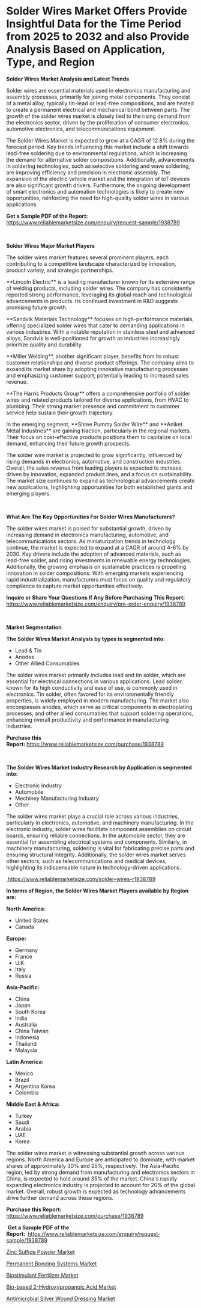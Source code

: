 <p><h1>Solder Wires Market Offers Provide Insightful Data for the Time Period from 2025 to 2032 and also Provide Analysis Based on Application, Type, and Region</h1></p><p><strong>Solder Wires Market Analysis and Latest Trends</strong></p>
<p><p>Solder wires are essential materials used in electronics manufacturing and assembly processes, primarily for joining metal components. They consist of a metal alloy, typically tin-lead or lead-free compositions, and are heated to create a permanent electrical and mechanical bond between parts. The growth of the solder wires market is closely tied to the rising demand from the electronics sector, driven by the proliferation of consumer electronics, automotive electronics, and telecommunications equipment.</p><p>The Solder Wires Market is expected to grow at a CAGR of 12.8% during the forecast period. Key trends influencing this market include a shift towards lead-free soldering due to environmental regulations, which is increasing the demand for alternative solder compositions. Additionally, advancements in soldering technologies, such as selective soldering and wave soldering, are improving efficiency and precision in electronic assembly. The expansion of the electric vehicle market and the integration of IoT devices are also significant growth drivers. Furthermore, the ongoing development of smart electronics and automation technologies is likely to create new opportunities, reinforcing the need for high-quality solder wires in various applications.</p></p>
<p><strong>Get a Sample PDF of the Report:&nbsp;</strong> <a href="https://www.reliablemarketsize.com/enquiry/request-sample/1938789?utm_campaign=1832&utm_medium=2&utm_source=Github&utm_content=ia&utm_term=31012025&utm_id=solder-wires">https://www.reliablemarketsize.com/enquiry/request-sample/1938789</a></p>
<p>&nbsp;</p>
<p><strong>Solder Wires Major Market Players</strong></p>
<p><p>The solder wires market features several prominent players, each contributing to a competitive landscape characterized by innovation, product variety, and strategic partnerships.</p><p>**Lincoln Electric** is a leading manufacturer known for its extensive range of welding products, including solder wires. The company has consistently reported strong performance, leveraging its global reach and technological advancements in products. Its continued investment in R&D suggests promising future growth.</p><p>**Sandvik Materials Technology** focuses on high-performance materials, offering specialized solder wires that cater to demanding applications in various industries. With a notable reputation in stainless steel and advanced alloys, Sandvik is well-positioned for growth as industries increasingly prioritize quality and durability.</p><p>**Miller Welding**, another significant player, benefits from its robust customer relationships and diverse product offerings. The company aims to expand its market share by adopting innovative manufacturing processes and emphasizing customer support, potentially leading to increased sales revenue.</p><p>**The Harris Products Group** offers a comprehensive portfolio of solder wires and related products tailored for diverse applications, from HVAC to plumbing. Their strong market presence and commitment to customer service help sustain their growth trajectory.</p><p>In the emerging segment, **Shree Pummy Solder Wire** and **Aniket Metal Industries** are gaining traction, particularly in the regional markets. Their focus on cost-effective products positions them to capitalize on local demand, enhancing their future growth prospects.</p><p>The solder wire market is projected to grow significantly, influenced by rising demands in electronics, automotive, and construction industries. Overall, the sales revenue from leading players is expected to increase, driven by innovation, expanded product lines, and a focus on sustainability. The market size continues to expand as technological advancements create new applications, highlighting opportunities for both established giants and emerging players.</p></p>
<p>&nbsp;</p>
<p><strong>What Are The Key Opportunities For Solder Wires Manufacturers?</strong></p>
<p><p>The solder wires market is poised for substantial growth, driven by increasing demand in electronics manufacturing, automotive, and telecommunications sectors. As miniaturization trends in technology continue, the market is expected to expand at a CAGR of around 4-6% by 2030. Key drivers include the adoption of advanced materials, such as lead-free solder, and rising investments in renewable energy technologies. Additionally, the growing emphasis on sustainable practices is propelling innovation in solder compositions. With emerging markets experiencing rapid industrialization, manufacturers must focus on quality and regulatory compliance to capture market opportunities effectively.</p></p>
<p><strong>Inquire or Share Your Questions If Any Before Purchasing This Report:</strong> <a href="https://www.reliablemarketsize.com/enquiry/pre-order-enquiry/1938789?utm_campaign=1832&utm_medium=2&utm_source=Github&utm_content=ia&utm_term=31012025&utm_id=solder-wires">https://www.reliablemarketsize.com/enquiry/pre-order-enquiry/1938789</a></p>
<p>&nbsp;</p>
<p><strong>Market Segmentation</strong></p>
<p><strong>The Solder Wires Market Analysis by types is segmented into:</strong></p>
<p><ul><li>Lead & Tin</li><li>Anodes</li><li>Other Allied Consumables</li></ul></p>
<p><p>The solder wires market primarily includes lead and tin solder, which are essential for electrical connections in various applications. Lead solder, known for its high conductivity and ease of use, is commonly used in electronics. Tin solder, often favored for its environmentally friendly properties, is widely employed in modern manufacturing. The market also encompasses anodes, which serve as critical components in electroplating processes, and other allied consumables that support soldering operations, enhancing overall productivity and performance in manufacturing industries.</p></p>
<p><strong>Purchase this Report:&nbsp;</strong><a href="https://www.reliablemarketsize.com/purchase/1938789?utm_campaign=1832&utm_medium=2&utm_source=Github&utm_content=ia&utm_term=31012025&utm_id=solder-wires">https://www.reliablemarketsize.com/purchase/1938789</a></p>
<p>&nbsp;</p>
<p><strong>The Solder Wires Market Industry Research by Application is segmented into:</strong></p>
<p><ul><li>Electronic Industry</li><li>Automobile</li><li>Mechiney Manufacturing Industry</li><li>Other</li></ul></p>
<p><p>The solder wires market plays a crucial role across various industries, particularly in electronics, automotive, and machinery manufacturing. In the electronic industry, solder wires facilitate component assemblies on circuit boards, ensuring reliable connections. In the automobile sector, they are essential for assembling electrical systems and components. Similarly, in machinery manufacturing, soldering is vital for fabricating precise parts and ensuring structural integrity. Additionally, the solder wires market serves other sectors, such as telecommunications and medical devices, highlighting its indispensable nature in technology-driven applications.</p></p>
<p><a href="https://www.reliablemarketsize.com/solder-wires-r1938789?utm_campaign=1832&utm_medium=2&utm_source=Github&utm_content=ia&utm_term=31012025&utm_id=solder-wires">&nbsp;https://www.reliablemarketsize.com/solder-wires-r1938789</a></p>
<p><strong>In terms of Region, the Solder Wires Market Players available by Region are:</strong></p>
<p>
    <p> <strong> North America: </strong>
        <ul>
            <li>United States</li>
            <li>Canada</li>
        </ul>
        </p> 
    <p> <strong> Europe: </strong>
        <ul>
            <li>Germany</li>
            <li>France</li>
            <li>U.K.</li>
            <li>Italy</li>
            <li>Russia</li>
        </ul>
        </p> 
    <p> <strong> Asia-Pacific: </strong>
        <ul>
            <li>China</li>
            <li>Japan</li>
            <li>South Korea</li>
            <li>India</li>
            <li>Australia</li>
            <li>China Taiwan</li>
            <li>Indonesia</li>
            <li>Thailand</li>
            <li>Malaysia</li>
        </ul>
        </p> 
    <p> <strong> Latin America: </strong>
        <ul>
            <li>Mexico</li>
            <li>Brazil</li>
            <li>Argentina Korea</li>
            <li>Colombia</li>
        </ul>
        </p> 
    <p> <strong> Middle East & Africa: </strong>
        <ul>
            <li>Turkey</li>
            <li>Saudi</li>
            <li>Arabia</li>
            <li>UAE</li>
            <li>Korea</li>
        </ul>
    </p>
    </p>
<p><p>The solder wires market is witnessing substantial growth across various regions. North America and Europe are anticipated to dominate, with market shares of approximately 30% and 25%, respectively. The Asia-Pacific region, led by strong demand from manufacturing and electronics sectors in China, is expected to hold around 35% of the market. China's rapidly expanding electronics industry is projected to account for 20% of the global market. Overall, robust growth is expected as technology advancements drive further demand across these regions.</p></p>
<p><strong>Purchase this Report: </strong><a href="https://www.reliablemarketsize.com/purchase/1938789?utm_campaign=1832&utm_medium=2&utm_source=Github&utm_content=ia&utm_term=31012025&utm_id=solder-wires">https://www.reliablemarketsize.com/purchase/1938789</a></p>
<p>&nbsp;<strong>Get a Sample PDF of the Report:&nbsp;&nbsp;</strong><a href="https://www.reliablemarketsize.com/enquiry/request-sample/1938789?utm_campaign=1832&utm_medium=2&utm_source=Github&utm_content=ia&utm_term=31012025&utm_id=solder-wires">https://www.reliablemarketsize.com/enquiry/request-sample/1938789</a></p>
<p><strong></strong></p>
<p><p><a href="https://github.com/shewlisapsai/Market-Research-Report-List-1/blob/main/zinc-sulfide-powder-market.md?utm_campaign=1832&utm_medium=2&utm_source=Github&utm_content=ia&utm_term=31012025&utm_id=solder-wires">Zinc Sulfide Powder Market</a></p><p><a href="https://www.linkedin.com/pulse/assessing-competition-permanent-bonding-systems-market-g7d5f?utm_campaign=1832&utm_medium=2&utm_source=Github&utm_content=ia&utm_term=31012025&utm_id=solder-wires">Permanent Bonding Systems Market</a></p><p><a href="https://github.com/hunanuzmez/Market-Research-Report-List-1/blob/main/biostimulant-fertilizer-market.md?utm_campaign=1832&utm_medium=2&utm_source=Github&utm_content=ia&utm_term=31012025&utm_id=solder-wires">Biostimulant Fertilizer Market</a></p><p><a href="https://www.linkedin.com/pulse/challenges-opportunities-bio-based-2-hydroxypropanoic-wpgie?utm_campaign=1832&utm_medium=2&utm_source=Github&utm_content=ia&utm_term=31012025&utm_id=solder-wires">Bio-based 2-Hydroxypropanoic Acid Market</a></p><p><a href="https://www.linkedin.com/pulse/antimicrobial-silver-wound-dressing-market-demand-revenue-f8m9e?utm_campaign=1832&utm_medium=2&utm_source=Github&utm_content=ia&utm_term=31012025&utm_id=solder-wires">Antimicrobial Silver Wound Dressing Market</a></p></p>